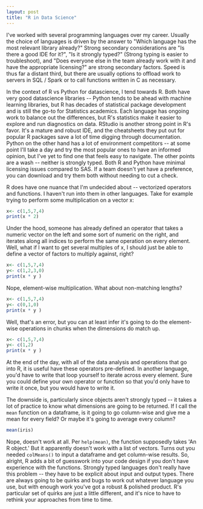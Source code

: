 ```yaml
---
layout: post
title: "R in Data Science"
---
```


  I've worked with several programming languages over my career.  Usually the choice of languages is driven by the answer to "Which language has the most relevant library already?"  Strong secondary considerations are "Is there a good IDE for it?", "Is it strongly typed?" (Strong typing is easier to troubleshoot), and "Does everyone else in the team already work with it and have the appropriate licensing?" are strong secondary factors.  Speed is thus far a distant third, but there are usually options to offload work to servers in SQL / Spark or to call functions written in C as necessary.

  In the context of R vs Python for datascience, I tend towards R. Both have very good datascience libraries -- Python tends to be ahead with machine learning libraries, but R has decades of statistical package development and is still the go-to for Statistics academics.  Each language has ongoing work to balance out the differences, but R's statistics make it easier to explore and run diagnostics on data.  RStudio is another strong point in R's favor. It's a mature and robust IDE, and the cheatsheets they put out for popular R packages save a lot of time digging through documentation.  Python on the other hand has a lot of environment competitors -- at some point I'll take a day and try the most popular ones to have an informed opinion, but I've yet to find one that feels easy to navigate. The other points are a wash -- neither is strongly typed.  Both R and Python have minimal licensing issues compared to SAS. If a team doesn't yet have a preference, you can download and try them both without needing to cut a check.  

  R does have one nuance that I'm undecided about -- vectorized operators and functions.  I haven't run into them in other languages.  Take for example trying to perform some multiplication on a vector x:  
```r 
x<- c(1,5,7,4)
print(x * 2)
```  
  Under the hood, someone has already defined an operator that takes a numeric vector on the left and some sort of numeric on the right, and iterates along all indices to perform the same operation on every element.  Well, what if I want to get several multiples of x, I should just be able to define a vector of factors to multiply against, right?

```r 
x<- c(1,5,7,4)
y<- c(1,2,3,0)
print(x * y )
```  
Nope, element-wise multiplication.  What about non-matching lengths?

```r
x<- c(1,5,7,4)
y<- c(0,1,0)
print(x * y )
```  
Well, that's an error, but you can at least infer it's going to do the element-wise operations in chunks when the dimensions do match up.

```r
x<- c(1,5,7,4)
y<- c(1,2)
print(x * y )
```
  At the end of the day, with all of the data analysis and operations that go into R, it is useful have these operators pre-defined.  In another language, you'd have to write that loop yourself to iterate across every element.  Sure you could define your own operator or function so that you'd only have to write it once, but you would have to write it.  
  
  The downside is, particularly since objects aren't strongly typed -- it takes a lot of practice to know what dimensions are going to be returned.  If I call the `mean` function on a dataframe, is it going to go column-wise and give me a mean for every field? Or maybe it's going to average every column?
```r
mean(iris)
```
  Nope, doesn't work at all.  Per `help(mean)`, the function supposedly takes 'An R object.' But it apparently doesn't work with a list of vectors.  Turns out you needed `colMeans()` to input a dataframe and get column-wise results. So, alright, R adds a bit of guesswork into your code design if you don't have experience with the functions.  Strongly typed languages don't really have this problem -- they have to be explicit about input and output types. There are always going to be quirks and bugs to work out whatever language you use, but with enough work you've got a robust & polished product.  R's particular set of quirks are just a little different, and it's nice to have to rethink your approaches from time to time.
